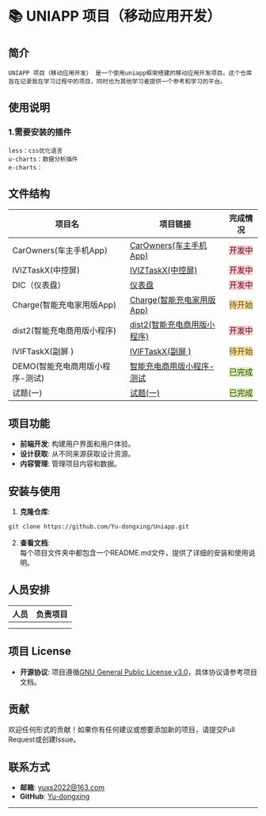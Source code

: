 # 📚 UNIAPP 项目（移动应用开发）
## 简介
```vue
UNIAPP 项目（移动应用开发） 是一个使用uniapp框架搭建的移动应用开发项目。这个仓库旨在记录我在学习过程中的项目，同时也为其他学习者提供一个参考和学习的平台。
```

## 使用说明
### 1.需要安装的插件
```vue
less：css优化语言
u-charts：数据分析插件
e-charts：
```

## 文件结构


| 项目名 | 项目链接 | 完成情况 |
| --- | --- | :---: |
| CarOwners(车主手机App) | [CarOwners(车主手机App)](./CarOwners(车主手机App)/) | <font style="background:#F8CED3;color:#70000D">开发中</font> |
| IVIZTaskX(中控屏) | [IVIZTaskX(中控屏)](./IVIZTaskX(中控屏)/) | <font style="background:#F8CED3;color:#70000D">开发中</font> |
| DIC（仪表盘） | [仪表盘](./DIC(仪表盘)/) | <font style="background:#F8CED3;color:#70000D">开发中</font> |
| Charge(智能充电家用版App) | [Charge(智能充电家用版App)](./Charge(智能充电家用版App)/) | <font style="background:#F6E1AC;color:#664900">待开始</font> |
| dist2(智能充电商用版小程序) | [dist2(智能充电商用版小程序)](./dist2(智能充电商用版小程序)/) | <font style="background:#F8CED3;color:#70000D">开发中</font> |
| IVIFTaskX(副屏 ) | [IVIFTaskX(副屏 )](./IVIFTaskX(副屏%20)/) | <font style="background:#F6E1AC;color:#664900">待开始</font> |
| DEMO(智能充电商用版小程序-测试) | [智能充电商用版小程序-测试](./Demo/) | <font style="background:#DBF1B7;color:#2A4200">已完成</font> |
| 试题(一) | [试题(一)](试题(一)) | <font style="background:#DBF1B7;color:#2A4200">已完成</font> |


## 项目功能
+ **前端开发**: 构建用户界面和用户体验。
+ **设计获取**: 从不同来源获取设计资源。
+ **内容管理**: 管理项目内容和数据。

## 安装与使用
1. **克隆仓库**:

```bash
git clone https://github.com/Yu-dongxing/Uniapp.git
```

2. **查看文档**:  
每个项目文件夹中都包含一个README.md文件，提供了详细的安装和使用说明。

## 人员安排
| 人员 | 负责项目 |
| --- | --- |
|  | |
| | |


## 项目 License
+ **开源协议**: 项目遵循[GNU General Public License v3.0](./LICENSE)，具体协议请参考项目文档。

## 贡献
欢迎任何形式的贡献！如果你有任何建议或想要添加新的项目，请提交Pull Request或创建Issue。

## 联系方式
+ **邮箱**: [yuxs2022@163.com](mailto:yuxs2022@163.com)
+ **GitHub**: [Yu-dongxing](https://github.com/Yu-dongxing)

---

